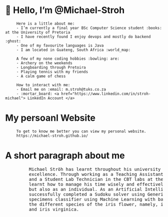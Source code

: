# 👋 Hello, I’m @Michael-Stroh

         Here is a little about me:
         - I’m currently a final year BSc Computer Science student :books: at the University of Pretoria
         - I have recently found I enjoy devops and mostly do backend :ghost:
         - One of my favourite languages is Java
         - I am located in Guateng, South Africa :world_map:

         A few of my none coding hobbies :bowling: are:
         - Archery on the weekends
         - Longboarding through Pretoira
         - Playing tennis with my friends
         - A calm game of chess

         How to interact with me:
         - Email me on :email: m.stroh@tuks.co.za
         - :mortar_board: <a href="https://www.linkedin.com/in/stroh-michael"> LinkedIn Account </a>

# My persoanl Website
         To get to know me better you can view my personal website.
         https://michael-stroh.github.io/


# A short paragraph about me
<pre>
         Michael Ströh has learnt throughout his university career that perseverance leads to
         excellence. Through working as a Teaching Assistant for COS 212 (Data Structures)
         and a Student Lab Technician in the CBT labs at the University Of Pretoria he has
         learnt how to manage his time wisely and effectively communicate not only as a team
         but also as an individual. As an Artificial Intelligence project Michael Ströh 
         successfully completed a Sudoku solver using Generic Algorithms and a flower 
         specimens classifier using Machine Learning with back propagation to identify 
         the different species of the iris flower, namely, iris setosa, iris versicolour 
         and iris virginica.
</pre>

<!---
Michael-Stroh/Michael-Stroh is a ✨ special ✨ repository because its `README.md` (this file) appears on your GitHub profile.
You can click the Preview link to take a look at your changes.
--->
